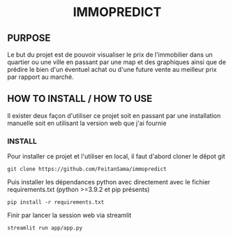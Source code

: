 # <center> IMMOPREDICT </center>

## PURPOSE

Le but du projet est de pouvoir visualiser le prix de l'immobilier dans un quartier ou une ville en passant par une map et des graphiques ainsi que de prédire le bien d'un éventuel achat ou d'une future vente au meilleur prix par rapport au marché.

## HOW TO INSTALL / HOW TO USE

Il exister deux façon d'utiliser ce projet soit en passant par une installation manuelle soit en utilisant la version web que j'ai fournie

### INSTALL

Pour installer ce projet et l'utiliser en local, il faut d'abord cloner le dêpot git 

```
git clone https://github.com/FeitanSama/immopredict
```

Puis installer les dépendances python avec directement avec le fichier requirements.txt (python >=3.9.2 et pip présents)

```
pip install -r requirements.txt
```

Finir par lancer la session web via streamlit

```
streamlit run app/app.py
```
